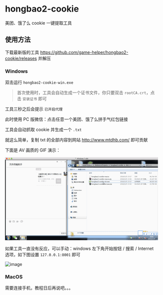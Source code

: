 # hongbao2-cookie

美团、饿了么 cookie 一键提取工具

## 使用方法

下载最新版的工具 https://github.com/game-helper/hongbao2-cookie/releases 并解压

### Windows

双击运行 `hongbao2-cookie-win.exe`

> 首次使用时，工具会自动生成一个证书文件，你只要双击 `rootCA.crt`，点击 `安装证书` 即可

工具三秒之后会提示 `已开启代理`

此时使用 PC 版微信：点击任意一个美团、饿了么拼手气红包链接

工具会自动抓取 cookie 并生成一个 `.txt`

就这么简单，复制 txt 的全部内容到网站 http://www.mtdhb.com/ 即可贡献

下面是 AV 画质的 GIF 演示：

![demo.gif](demo.gif)

如果工具一直没有反应，可以手动：windows 左下角开始按钮 / 搜索 / Internet 选项，如下图设置 `127.0.0.1:8001` 即可

![image](https://user-images.githubusercontent.com/8413791/37874091-351496e2-305a-11e8-85bd-8c5827c5139b.png)

### MacOS

需要连接手机，教程日后再说吧。。。
